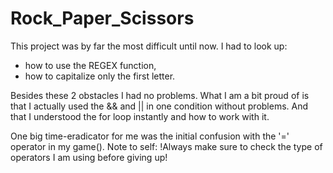 # Rock_Paper_Scissors

This project was by far the most difficult until now. I had to look up:
- how to use the REGEX function,
- how to capitalize only the first letter.

Besides these 2 obstacles I had no problems. What I am a bit proud of is that I actually used the && and || in one condition without problems. And that I understood the for loop instantly and how to work with it.

One big time-eradicator for me was the initial confusion with the '=' operator in my game(). Note to self:
!Always make sure to check the type of operators I am using before giving up!
